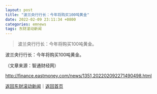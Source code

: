 ```yaml
---
layout: post
title: "波兰央行行长：今年将购买100吨黄金"
date: 2022-02-09 23:11:34 +0800
categories: emnews
tags: 东财滚动新闻
---
```

> 波兰央行行长：今年将购买100吨黄金。

<p>波兰央行行长：今年将购买100吨黄金。</p><p class="em_media">（文章来源：智通财经网）</p>

<http://finance.eastmoney.com/news/1351,202202092271490498.html>

[返回东财滚动新闻](//finews.withounder.com/emnews/)｜[返回首页](//finews.withounder.com/)